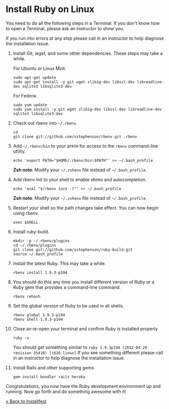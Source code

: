 # Install Ruby on Linux


You need to do all the following steps in a Terminal. If you don't know
how to open a Terminal, please ask an instructor to show you.

If you run into errors at any step please call in an
instructor to help diagnose the installation issue.

1. Install Git, wget, and some other dependencies. These steps may take
   a while.

    For Ubuntu or Linux Mint:

    ```text
    sudo apt-get update  
    sudo apt-get install -y git wget zlib1g-dev libssl-dev libreadline-dev sqlite3 libsqlite3-dev
    ```

    For Fedora:

    ```text
    sudo yum update   
    sudo yum install -y git wget zlib1g-dev libssl-dev libreadline-dev sqlite3 libsqlite3-dev
    ```

2. Check out rbenv into `~/.rbenv`.

    ```text
    cd
    git clone git://github.com/sstephenson/rbenv.git .rbenv
    ```

3. Add `~/.rbenv/bin` to your `$PATH` for access to the `rbenv`
   command-line utility.

    ```text
    echo 'export PATH="$HOME/.rbenv/bin:$PATH"' >> ~/.bash_profile
    ```

    **Zsh note**: Modify your `~/.zshenv` file instead of `~/.bash_profile`.

4. Add rbenv init to your shell to enable shims and autocompletion.

    ```text
    echo 'eval "$(rbenv init -)"' >> ~/.bash_profile
    ```

    **Zsh note**: Modify your `~/.zshenv` file instead of `~/.bash_profile`.

5. Restart your shell so the path changes take effect. You can now begin using rbenv.

    ```text
    exec $SHELL
    ```

6. Install ruby-build.

    ```text
    mkdir -p ~/.rbenv/plugins
    cd ~/.rbenv/plugins
    git clone git://github.com/sstephenson/ruby-build.git
    source ~/.bash_profile
    ```

7. Install the latest Ruby. This may take a while.

    ```text
    rbenv install 1.9.3-p194
    ```

8. You should do this any time you install
   different version of Ruby or a Ruby gem that provides a command-line command. 

    ```text
    rbenv rehash
    ```

9. Set the global version of Ruby to be used in all shells.

    ```text
    rbenv global 1.9.3-p194
    rbenv shell 1.9.3-p194
    ```


10. Close an re-open your terminal and confirm Ruby is installed properly

    ```text
    ruby -v
    ```

    You should get something similar to `ruby 1.9.3p194 (2012-04-20
    revision 35410) [i616-linux]` If you see something different please
    call in an instructor to help diagnose the installation issue.

11. Install Rails and other supporting gems

    ```text
    gem install bundler rails heroku
    ```

Congratulations, you now have the Ruby development environment up and
running. Now go forth and do something awesome with it!



[« Back to Installfest](/ruby_from_scratch)

